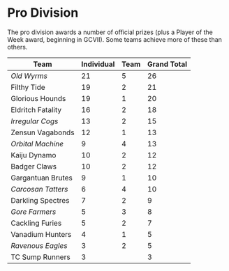 # Pro Division

The pro division awards a number of official prizes (plus a Player of the Week award, beginning in GCVII). Some teams achieve more of these than others.

| Team | Individual | Team | Grand Total
|---|---|---|---|
| *Old Wyrms* | 21 | 5 | 26
| Filthy Tide | 19 | 2 | 21
| Glorious Hounds | 19 | 1 | 20
| Eldritch Fatality | 16 | 2 | 18
| *Irregular Cogs* | 13 | 2 | 15
| Zensun Vagabonds | 12 | 1 | 13
| *Orbital Machine* | 9 | 4 | 13
| Kaiju Dynamo | 10 | 2 | 12
| Badger Claws | 10 | 2 | 12
| Gargantuan Brutes | 9 | 1 | 10
| *Carcosan Tatters* | 6 | 4 | 10
| Darkling Spectres | 7 | 2 | 9
| *Gore Farmers* | 5 | 3 | 8
| Cackling Furies | 5 | 2 | 7
| Vanadium Hunters | 4 | 1 | 5
| *Ravenous Eagles* | 3 | 2 | 5
| TC Sump Runners | 3 |  | 3
